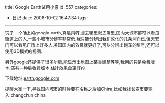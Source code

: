 title: Google Earth试用小感
id: 557
categories:
  - 日记
date: 2006-10-02 16:47:34
tags:
---

玩了一个晚上的google earth,真是爽呀,想去哪里就去哪里,国内大城市都可以看见街道上的人,一些小城市分辨率非常低,我只能分辨出我们敦化的几条河而已,但天安门可以看见广场上好多人,美国国内的效果就更好了,可以分辨出跑车的型号,还可以使用3D模式的视图.

另外google还提供了很多功能,能显示出地图上某类建筑等等,我用的只是免费版本,还有一种是收费版本,估计效果会更好的.

下载地址:[earth.google.com](http://earth.google.com)

提醒大家一下,寻找国内城市的时候要在名称之后加China,比如我找长春市要输入:changchun china